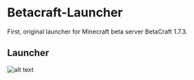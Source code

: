 # Betacraft-Launcher

First, original launcher for Minecraft beta server BetaCraft 1.7.3.

## Launcher
![alt text](https://github.com/KazuOfficial/BetaCraft-Launcher/blob/master/Launcher.png)


